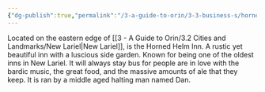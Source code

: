 ```yaml
---
{"dg-publish":true,"permalink":"/3-a-guide-to-orin/3-3-business-s/horned-helm-inn/","created":"2025-01-23T12:29:18.097-06:00","updated":"2025-01-23T12:35:09.518-06:00"}
---
```


Located on the eastern edge of [[3 - A Guide to Orin/3.2 Cities and Landmarks/New Lariel\|New Lariel]], is the Horned Helm Inn. A rustic yet beautiful inn with a luscious side garden. Known for being one of the oldest inns in New Lariel. It will always stay bus for people are in love with the bardic music, the great food, and the massive amounts of ale that they keep. It is ran by a middle aged halting man named Dan. 